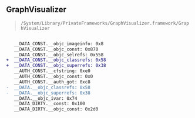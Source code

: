 ## GraphVisualizer

> `/System/Library/PrivateFrameworks/GraphVisualizer.framework/GraphVisualizer`

```diff

   __DATA_CONST.__objc_imageinfo: 0x8
   __DATA_CONST.__objc_const: 0x870
   __DATA_CONST.__objc_selrefs: 0x558
+  __DATA_CONST.__objc_classrefs: 0x58
+  __DATA_CONST.__objc_superrefs: 0x38
   __AUTH_CONST.__cfstring: 0xe0
   __AUTH_CONST.__objc_const: 0x0
   __AUTH_CONST.__auth_got: 0xc8
-  __DATA.__objc_classrefs: 0x58
-  __DATA.__objc_superrefs: 0x38
   __DATA.__objc_ivar: 0x74
   __DATA_DIRTY.__const: 0x100
   __DATA_DIRTY.__objc_const: 0x2d0

```
